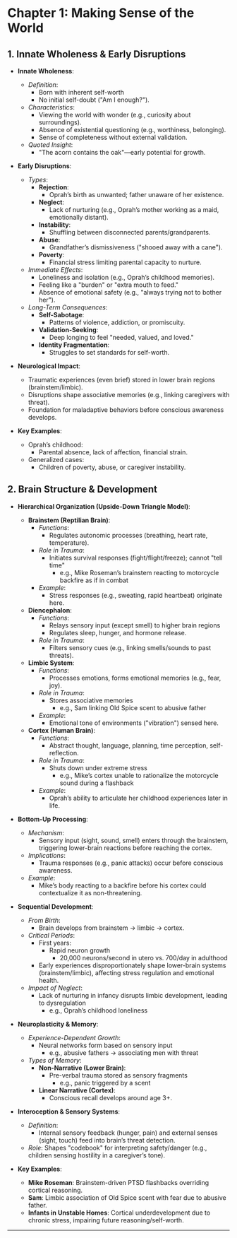 # Chapter 1: Making Sense of the World
## **1. Innate Wholeness & Early Disruptions**  
- **Innate Wholeness**:  
  - *Definition*:
	  - Born with inherent self-worth
	  - No initial self-doubt ("Am I enough?").  
  - *Characteristics*:  
    - Viewing the world with wonder (e.g., curiosity about surroundings).  
    - Absence of existential questioning (e.g., worthiness, belonging).  
    - Sense of completeness without external validation.  
  - *Quoted Insight*:
	  - "The acorn contains the oak"—early potential for growth.  

- **Early Disruptions**:  
  - *Types*:  
    - **Rejection**:
	    - Oprah’s birth as unwanted; father unaware of her existence.  
    - **Neglect**: 
	    - Lack of nurturing (e.g., Oprah’s mother working as a maid, emotionally distant).  
    - **Instability**: 
	    - Shuffling between disconnected parents/grandparents.  
    - **Abuse**: 
	    - Grandfather’s dismissiveness ("shooed away with a cane").  
    - **Poverty**: 
	    - Financial stress limiting parental capacity to nurture.  
  - *Immediate Effects*:  
    - Loneliness and isolation (e.g., Oprah’s childhood memories).  
    - Feeling like a "burden" or "extra mouth to feed."  
    - Absence of emotional safety (e.g., "always trying not to bother her").  
  - *Long-Term Consequences*:  
    - **Self-Sabotage**: 
	    - Patterns of violence, addiction, or promiscuity.  
    - **Validation-Seeking**: 
	    - Deep longing to feel "needed, valued, and loved."  
    - **Identity Fragmentation**: 
	    - Struggles to set standards for self-worth.  

- **Neurological Impact**:  
  - Traumatic experiences (even brief) stored in lower brain regions (brainstem/limbic).  
  - Disruptions shape associative memories (e.g., linking caregivers with threat).  
  - Foundation for maladaptive behaviors before conscious awareness develops.  

- **Key Examples**:  
  - Oprah’s childhood:
	  - Parental absence, lack of affection, financial strain.  
  - Generalized cases: 
	  - Children of poverty, abuse, or caregiver instability.  

##  **2. Brain Structure & Development**  
- **Hierarchical Organization (Upside-Down Triangle Model)**:  
  - **Brainstem (Reptilian Brain)**:  
    - *Functions*: 
	    - Regulates autonomic processes (breathing, heart rate, temperature).  
    - *Role in Trauma*:
	    - Initiates survival responses (fight/flight/freeze); cannot "tell time" 
		    - e.g., Mike Roseman’s brainstem reacting to motorcycle backfire as if in combat
    - *Example*:
	    - Stress responses (e.g., sweating, rapid heartbeat) originate here.  
  - **Diencephalon**:  
    - *Functions*: 
	    - Relays sensory input (except smell) to higher brain regions
	    - Regulates sleep, hunger, and hormone release.  
    - *Role in Trauma*:
	    - Filters sensory cues (e.g., linking smells/sounds to past threats).  
  - **Limbic System**:  
    - *Functions*: 
	    - Processes emotions, forms emotional memories (e.g., fear, joy).  
    - *Role in Trauma*: 
	    - Stores associative memories 
		    - e.g., Sam linking Old Spice scent to abusive father
    - *Example*: 
	    - Emotional tone of environments ("vibration") sensed here.  
  - **Cortex (Human Brain)**:  
    - *Functions*: 
	    - Abstract thought, language, planning, time perception, self-reflection.  
    - *Role in Trauma*:
	    - Shuts down under extreme stress 
		    - e.g., Mike’s cortex unable to rationalize the motorcycle sound during a flashback
    - *Example*: 
	    - Oprah’s ability to articulate her childhood experiences later in life.  

- **Bottom-Up Processing**:  
  - *Mechanism*: 
	  - Sensory input (sight, sound, smell) enters through the brainstem, triggering lower-brain reactions before reaching the cortex.  
  - *Implications*: 
	  - Trauma responses (e.g., panic attacks) occur before conscious awareness.  
  - *Example*: 
	  - Mike’s body reacting to a backfire before his cortex could contextualize it as non-threatening.  

- **Sequential Development**:  
  - *From Birth*: 
	  - Brain develops from brainstem → limbic → cortex.  
  - *Critical Periods*:  
    - First years:
	    - Rapid neuron growth
		    - 20,000 neurons/second in utero vs. 700/day in adulthood
    - Early experiences disproportionately shape lower-brain systems (brainstem/limbic), affecting stress regulation and emotional health.  
  - *Impact of Neglect*: 
	  - Lack of nurturing in infancy disrupts limbic development, leading to dysregulation
		  - e.g., Oprah’s childhood loneliness

- **Neuroplasticity & Memory**:  
  - *Experience-Dependent Growth*: 
	  - Neural networks form based on sensory input 
		  - e.g., abusive fathers → associating men with threat
  - *Types of Memory*:  
    - **Non-Narrative (Lower Brain)**:
	    - Pre-verbal trauma stored as sensory fragments 
		    - e.g., panic triggered by a scent
    - **Linear Narrative (Cortex)**: 
	    - Conscious recall develops around age 3+.  

- **Interoception & Sensory Systems**:  
  - *Definition*: 
	  - Internal sensory feedback (hunger, pain) and external senses (sight, touch) feed into brain’s threat detection.  
  - *Role*: Shapes "codebook" for interpreting safety/danger (e.g., children sensing hostility in a caregiver’s tone).  

- **Key Examples**:  
  - **Mike Roseman**: Brainstem-driven PTSD flashbacks overriding cortical reasoning.  
  - **Sam**: Limbic association of Old Spice scent with fear due to abusive father.  
  - **Infants in Unstable Homes**: Cortical underdevelopment due to chronic stress, impairing future reasoning/self-worth.  

---  
